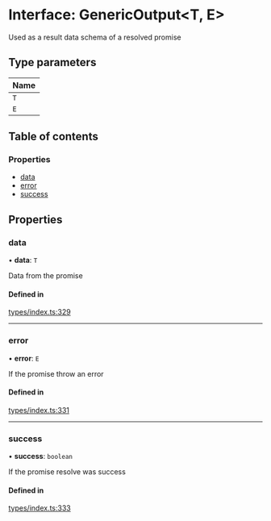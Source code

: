 # Interface: GenericOutput<T, E\>

Used as a result data schema of a resolved promise

## Type parameters

| Name |
| :------ |
| `T` |
| `E` |

## Table of contents

### Properties

- [data](GenericOutput.md#data)
- [error](GenericOutput.md#error)
- [success](GenericOutput.md#success)

## Properties

### data

• **data**: `T`

Data from the promise

#### Defined in

[types/index.ts:329](https://github.com/nevermined-io/components-catalog/blob/28115b3/lib/src/types/index.ts#L329)

___

### error

• **error**: `E`

If the promise throw an error

#### Defined in

[types/index.ts:331](https://github.com/nevermined-io/components-catalog/blob/28115b3/lib/src/types/index.ts#L331)

___

### success

• **success**: `boolean`

If the promise resolve was success

#### Defined in

[types/index.ts:333](https://github.com/nevermined-io/components-catalog/blob/28115b3/lib/src/types/index.ts#L333)
